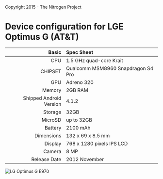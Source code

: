Copyright 2015 - The Nitrogen Project

Device configuration for LGE Optimus G (AT&T)
=====================================

Basic   | Spec Sheet
-------:|:-------------------------
CPU     | 1.5 GHz quad-core Krait
CHIPSET | Qualcomm MSM8960 Snapdragon S4 Pro
GPU     | Adreno 320
Memory  | 2GB RAM
Shipped Android Version | 4.1.2
Storage | 32GB
MicroSD | up to 32GB
Battery | 2100 mAh
Dimensions | 132 x 69 x 8.5 mm
Display | 768 x 1280 pixels IPS LCD
Camera  | 8 MP
Release Date | 2012 November


![LG Optimus G E970](http://i.imgur.com/xi0BxDg.jpg "LG Optimus G E970")